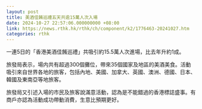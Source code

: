 ```yaml
---
layout: post
title: 美酒佳餚巡禮五天共逾15萬人次入場
date: 2024-10-27 22:57:06.000000000 +08:00
link: https://news.rthk.hk/rthk/ch/component/k2/1776463-20241027.htm
categories: rthk
---
```


一連5日的「香港美酒佳餚巡禮」共吸引約15.5萬人次進場，比去年升約1成。

旅發局表示，場内共有超過300個攤位，帶來35個國家及地區的美酒美食。活動吸引來自世界各地的旅客，包括內地、美國、加拿大、英國、澳洲、德國、日本、韓國及東南亞等地旅客。

旅發局又引述入場的市民及旅客說滿意活動，認為是不能錯過的香港標誌盛事。有商戶亦認為活動成功帶動消費，生意比預期更好。
